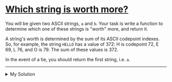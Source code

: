 # [Which string is worth more?](https://www.codewars.com/kata/5840586b5225616069000001)

You will be given two ASCII strings, `a` and `b`. Your task is write a function to determine which one of these strings
is "worth" more, and return it.

A string's worth is determined by the sum of its ASCII codepoint indexes. So, for example, the string `HELLO` has a
value of 372: H is codepoint 72, E 69, L 76, and O is 79. The sum of these values is 372.

In the event of a tie, you should return the first string, i.e. `a`.

---

<details><summary>My Solution</summary>

```js
function highestValue(a, b) {
  return getStringValue(a) >= getStringValue(b) ? a : b;
}

function getStringValue(str) {
  return [...str].reduce((sum, char) => sum + char.charCodeAt(0), 0);
}
```

</details>
